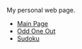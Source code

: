 My personal web page.

- [Main Page](https://fortytwofortytwo.github.io/index.html)
- [Odd One Out](https://fortytwofortytwo.github.io/oddout.html)
- [Sudoku](https://fortytwofortytwo.github.io/sudoku.html)